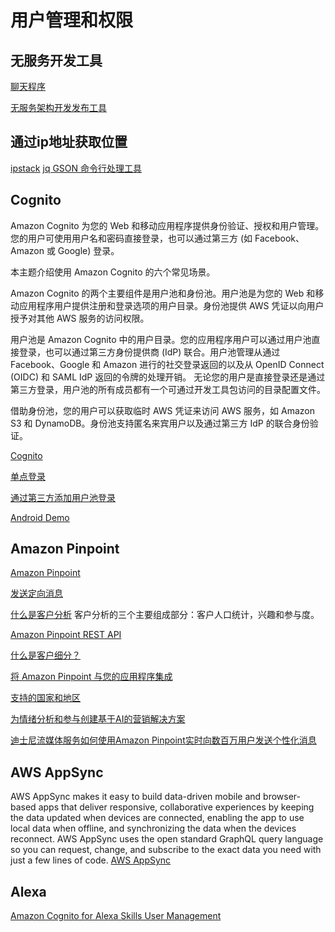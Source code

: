 # 用户管理和权限

## 无服务开发工具

[聊天程序](https://github.com/aws-samples/aws-iot-chat-example)

[无服务架构开发发布工具](https://serverless.com/)
## 通过ip地址获取位置
[ipstack](https://ipstack.com/)
[jq GSON 命令行处理工具](https://stedolan.github.io/jq/)





## Cognito

Amazon Cognito 为您的 Web 和移动应用程序提供身份验证、授权和用户管理。您的用户可使用用户名和密码直接登录，也可以通过第三方 (如 Facebook、Amazon 或 Google) 登录。

本主题介绍使用 Amazon Cognito 的六个常见场景。

Amazon Cognito 的两个主要组件是用户池和身份池。用户池是为您的 Web 和移动应用程序用户提供注册和登录选项的用户目录。身份池提供 AWS 凭证以向用户授予对其他 AWS 服务的访问权限。

用户池是 Amazon Cognito 中的用户目录。您的应用程序用户可以通过用户池直接登录，也可以通过第三方身份提供商 (IdP) 联合。用户池管理从通过 Facebook、Google 和 Amazon 进行的社交登录返回的以及从 OpenID Connect (OIDC) 和 SAML IdP 返回的令牌的处理开销。 无论您的用户是直接登录还是通过第三方登录，用户池的所有成员都有一个可通过开发工具包访问的目录配置文件。

借助身份池，您的用户可以获取临时 AWS 凭证来访问 AWS 服务，如 Amazon S3 和 DynamoDB。身份池支持匿名来宾用户以及通过第三方 IdP 的联合身份验证。




[Cognito](https://docs.aws.amazon.com/zh_cn/cognito/latest/developerguide/what-is-amazon-cognito.html)

[单点登录](https://aws.amazon.com/cn/identity/saml/)

[通过第三方添加用户池登录](https://docs.aws.amazon.com/zh_cn/cognito/latest/developerguide/cognito-user-pools-identity-federation.html)

[](https://docs.aws.amazon.com/zh_cn/cognito/latest/developerguide/tutorial-integrating-user-pools-android.html)
[Android Demo](https://github.com/awslabs/aws-sdk-android-samples)


##  Amazon Pinpoint

[ Amazon Pinpoint](https://aws.amazon.com/cn/pinpoint/?nc2=h_m1)

[发送定向消息](https://aws.amazon.com/cn/pinpoint/customer-engagement/what-is-multi-channel-messaging-/)

[什么是客户分析](https://aws.amazon.com/cn/pinpoint/customer-engagement/what-are-customer-analytics-/)
客户分析的三个主要组成部分：客户人口统计，兴趣和参与度。

[Amazon Pinpoint REST API](https://docs.aws.amazon.com/zh_cn/pinpoint/latest/apireference/welcome.html)


[什么是客户细分？](https://aws.amazon.com/cn/pinpoint/customer-engagement/what-is-customer-segmentation-/)

[将 Amazon Pinpoint 与您的应用程序集成](https://docs.aws.amazon.com/zh_cn/pinpoint/latest/developerguide/integrate.html)

[支持的国家和地区](https://docs.aws.amazon.com/zh_cn/pinpoint/latest/userguide/channels-sms-countries.html)

[为情绪分析和参与创建基于AI的营销解决方案](https://aws.amazon.com/cn/blogs/messaging-and-targeting/creating-an-ai-powered-marketing-solution-for-sentiment-analysis-and-engagement/)

[迪士尼流媒体服务如何使用Amazon Pinpoint实时向数百万用户发送个性化消息](https://aws.amazon.com/cn/blogs/messaging-and-targeting/how-disney-streaming-services-uses-amazon-pinpoint-to-send-personalized-messages-to-millions-of-users-in-real-time/?nc1=b_rp)

## AWS AppSync


AWS AppSync makes it easy to build data-driven mobile and browser-based apps that deliver responsive, collaborative experiences by keeping the data updated when devices are connected, enabling the app to use local data when offline, and synchronizing the data when the devices reconnect. AWS AppSync uses the open standard GraphQL query language so you can request, change, and subscribe to the exact data you need with just a few lines of code.
[AWS AppSync](https://console.aws.amazon.com/appsync/home?region=us-east-1#/)



## Alexa

[Amazon Cognito for Alexa Skills User Management](https://aws.amazon.com/cn/blogs/compute/amazon-cognito-for-alexa-skills-user-management/?nc1=b_rp)
